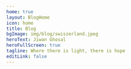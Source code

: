 ```yaml
---
home: true
layout: BlogHome
icon: home
title: Blog
bgImage: img/blog/swiszerland.jpeg
heroText: Jiwan Ghosal
heroFullScreen: true
tagline: Where there is light, there is hope
editLink: false
---
```

